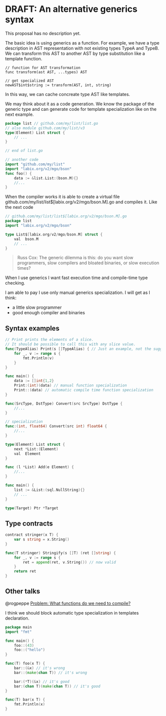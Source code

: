 # DRAFT: An alternative generics syntax

This proposal has no description yet. 

The basic idea is using generics as a function. For example, we have a type description in AST representation with not existing types TypeA and TypeB. We can transform this AST to another AST by type substitution like a template function.

```
// function for AST transformation
func transform(ast AST, ...types) AST

// get specialized AST
newAST$int$string := transform(AST, int, string)
```

In this way, we can cache concreate type AST like templates.

We may think about it as a code generation. We know the package of the generic type and can generate code for template specialization like on the next example. 

```go
package list // github.com/my/list/list.go
// also module github.com/my/list/v3
type(Element) List struct {
	// ...
}

// end of list.go

// another code
import "github.com/my/list"
import "labix.org/v2/mgo/bson"
func foo() {
	data := &list.List:(bson.M){}
	//...
}
```

When the compiler works it is able to create a virtual file github.com/my/list/list$[labix.org/v2/mgo/bson.M].go and compiles it. Like the next code

```go
// github.com/my/list/list$[labix.org/v2/mgo/bson.M].go
package list 
import "labix.org/v2/mgo/bson"

type List$[labix.org/v2/mgo/bson.M] struct {
	val  bson.M
	// ...
}

```

> Russ Cox: The generic dilemma is this: do you want slow programmers, slow compilers and bloated binaries, or slow execution times?

When I use generics I want fast execution time and compile-time type checking. 

I am able to pay I use only manual generics specialization. I will get as I think:
* a little slow programmer
* good enough compiler and binaries


## Syntax examples

```go
// Print prints the elements of a slice.
// It should be possible to call this with any slice value.
func(TypeAlias) Print(s []TypeAlias) { // Just an example, not the suggested syntax.
	for _, v := range s {
		fmt.Println(v)
	}
}

func main() {
	data := []int{1,2}
    Print:(int)(data) // manual function specialization
    Print::(data) // automatic compile time function specialization
}

```

```go
func(SrcType, DstType) Convert(src SrcType) DstType {
    //...
}

// specialization
func:(int, float64) Convert(src int) float64 {
    //...
}
```

```go
type(Element) List struct {
	next *List:(Element)
	val  Element
}

func (l *List) Add(e Element) {
    //...
}

func main() {
    list := &List:(sql.NullString){}
    // ...
}
```

```go
type(Target) Ptr *Target
```


## Type contracts

```go
contract stringer(x T) {
	var s string = x.String()
}

func(T stringer) Stringify(s []T) (ret []string) {
	for _, v := range s {
		ret = append(ret, v.String()) // now valid
	}
	return ret
}
```

## Other talks

@rogpeppe [Problem: What functions do we need to compile?](https://gist.github.com/rogpeppe/9fa9a267472fb80e9ddc4a940aa26e14)

I think we should block automatic type specialization in templates declaration.

```go
package main
import "fmt"

func main() {
	foo::(43)
	foo::("hello")
}

func(T) foo(x T) {
	bar::(&x) // it's wrong
	bar::(make(chan T)) // it's wrong

	bar:(*T)(&x) // it's good
	bar:(chan T)(make(chan T)) // it's good
}

func(T) bar(x T) {
	fmt.Println(x)
}
```
